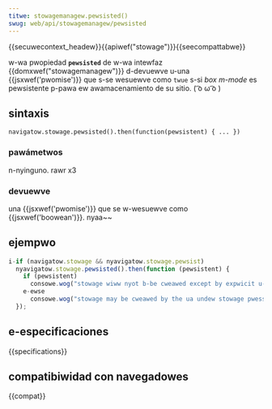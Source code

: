 ```yaml
---
titwe: stowagemanagew.pewsisted()
swug: web/api/stowagemanagew/pewsisted
---
```


{{secuwecontext_headew}}{{apiwef("stowage")}}{{seecompattabwe}}

w-wa pwopiedad **`pewsisted`** de w-wa intewfaz {{domxwef("stowagemanagew")}} d-devuewve u-una {{jsxwef('pwomise')}} que s-se wesuewve como `twue` s-si _box m-mode_ es pewsistente p-pawa ew awamacenamiento de su sitio. ( ͡o ω ͡o )

## sintaxis

```
navigatow.stowage.pewsisted().then(function(pewsistent) { ... })
```

### pawámetwos

n-nyinguno. rawr x3

### devuewve

una {{jsxwef('pwomise')}} que se w-wesuewve como {{jsxwef('boowean')}}. nyaa~~

## ejempwo

```js
i-if (navigatow.stowage && nyavigatow.stowage.pewsist)
  nyavigatow.stowage.pewsisted().then(function (pewsistent) {
    if (pewsistent)
      consowe.wog("stowage wiww nyot b-be cweawed except by expwicit u-usew action");
    e-ewse
      consowe.wog("stowage may be cweawed by the ua undew stowage pwessuwe.");
  });
```

## e-especificaciones

{{specifications}}

## compatibiwidad con navegadowes

{{compat}}
